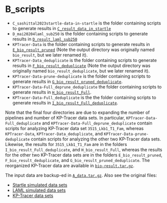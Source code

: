 # B_scripts
- `C_sashittal2023startle-data-in-startle` is the folder containing scripts to generate results in [`C_result_data_in_startle`](https://umd.app.box.com/s/hyw8dcn2rp8p49uxhpptg7rrrp4ckev4/file/1678921052916) 
- `D_mai20204laml_sub250` is the folder containing scripts to generate results in [`D_result_laml_sub250`](https://umd.app.box.com/s/hyw8dcn2rp8p49uxhpptg7rrrp4ckev4/file/1678886956086)
- `KPTracer-Data` is the folder containing scripts to generate results in [`E_bio_result_pruned`](https://umd.app.box.com/s/hyw8dcn2rp8p49uxhpptg7rrrp4ckev4/file/1690070711856) (Note the output directory was originally named `bio_result`, but  we later renamed it). 
- `KPTracer-Data_deduplicate` is the folder containing scripts to generate results in [`F_bio_result_deduplicate`](https://umd.app.box.com/s/hyw8dcn2rp8p49uxhpptg7rrrp4ckev4/file/1690101560481) (Note the output directory was originally named `bio_result_deduplicate`, but we later renamed it). 
- `KPTracer-Data-prune-deduplicate` is the folder containing scripts to generate results in [`G_bio_result_pruned_deduplicate`](https://umd.app.box.com/s/hyw8dcn2rp8p49uxhpptg7rrrp4ckev4/file/1690120117677).
- `KPTracer-Data-Full_deprune_deduplicate` the folder containing scripts to generate results in [`H_bio_result_Full`](https://umd.app.box.com/s/hyw8dcn2rp8p49uxhpptg7rrrp4ckev4/file/1690477698264). 
- `KPTracer-Data-Full_deduplicate` is the the folder containing scripts to generate results in [`I_bio_result_Full_deduplicate`](https://umd.app.box.com/s/hyw8dcn2rp8p49uxhpptg7rrrp4ckev4/file/1690496521899).


Note that the final four directories are due to expanding the number of pipelines and number of KP-Tracer data sets. In particular, 
`KPTracer-Data-Full_deduplicate` and `KPTracer-Data-Full_deprune_deduplicate` contain scripts for analyzing KP-Tracer data set `3515_Lkb1_T1_Fam`, whereas `KPTracer-Data`, `KPTracer-Data_deduplicate`, and `KPTracer-Data-prune-deduplicate` contain scripts for analyzing the other two KP-Tracer data sets.
Likewise, the results for `3515_Lkb1_T1_Fam` are in the folders `I_bio_result_Full_deduplicate`, and `H_bio_result_Full`, whereas the results for the other two KP-Tracer data sets are in the folders `E_bio_result_pruned`, `F_bio_result_deduplicate`, and `G_bio_result_pruned_deduplicate`. The reorganized KP-Tracer data are available in [`bio-result.tar.gz`](https://umd.app.box.com/s/hyw8dcn2rp8p49uxhpptg7rrrp4ckev4/file/1688204416617).

The input data are backup-ed in [`A_data.tar.gz`](https://umd.app.box.com/s/hyw8dcn2rp8p49uxhpptg7rrrp4ckev4/file/1690654309964). Also see the original files:
- [Startle simulated data sets](https://github.com/raphael-group/startle/blob/main/startle_simulations.zip)
- [LAML simulated data sets](https://github.com/raphael-group/laml-experiments/blob/main/sim_tlscl/Data/raw_data_sub250.zip)
- [KP-Tracer data sets](https://zenodo.org/records/5847462) 
